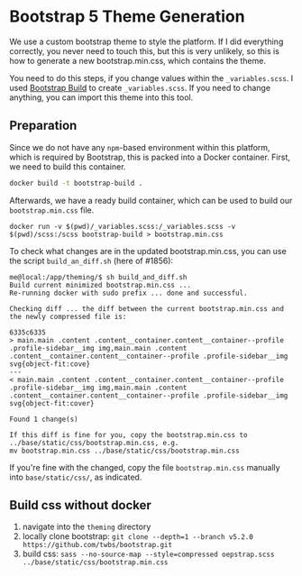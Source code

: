 # Bootstrap 5 Theme Generation
We use a custom bootstrap theme to style the platform. If I did everything correctly, you never need to touch this, but this is very unlikely, so this is how to generate a new bootstrap.min.css, which contains the theme.

You need to do this steps, if you change values within the `_variables.scss`.
I used [Bootstrap Build](https://bootstrap.build/) to create `_variables.scss`. If you need to change anything, you can import this theme into this tool.

## Preparation
Since we do not have any `npm`-based environment within this platform, which is required by Bootstrap, this is packed into a Docker container. First, we need to build this container.

```sh
docker build -t bootstrap-build .
```

Afterwards, we have a ready build container, which can be used to build our `bootstrap.min.css` file.
```shell
docker run -v $(pwd)/_variables.scss:/_variables.scss -v $(pwd)/scss:/scss bootstrap-build > bootstrap.min.css
```

To check what changes are in the updated bootstrap.min.css, you can use the script ``build_an_diff.sh`` (here of #1856):
```shell
me@local:/app/theming/$ sh build_and_diff.sh
Build current minimized bootstrap.min.css ... 
Re-running docker with sudo prefix ... done and successful.

Checking diff ... the diff between the current bootstrap.min.css and the newly compressed file is:

6335c6335
> main.main .content .content__container.content__container--profile .profile-sidebar__img img,main.main .content .content__container.content__container--profile .profile-sidebar__img svg{object-fit:cove}
---
< main.main .content .content__container.content__container--profile .profile-sidebar__img img,main.main .content .content__container.content__container--profile .profile-sidebar__img svg{object-fit:cover}

Found 1 change(s)

If this diff is fine for you, copy the bootstrap.min.css to ../base/static/css/bootstrap.min.css, e.g.
mv bootstrap.min.css ../base/static/css/bootstrap.min.css 
```

If you're fine with the changed, copy the file `bootstrap.min.css` manually into `base/static/css/`, as indicated.

## Build css without docker

1. navigate into the `theming` directory
1. locally clone bootstrap: `git clone --depth=1 --branch v5.2.0 https://github.com/twbs/bootstrap.git`
1. build css: `sass --no-source-map --style=compressed oepstrap.scss ../base/static/css/bootstrap.min.css`
